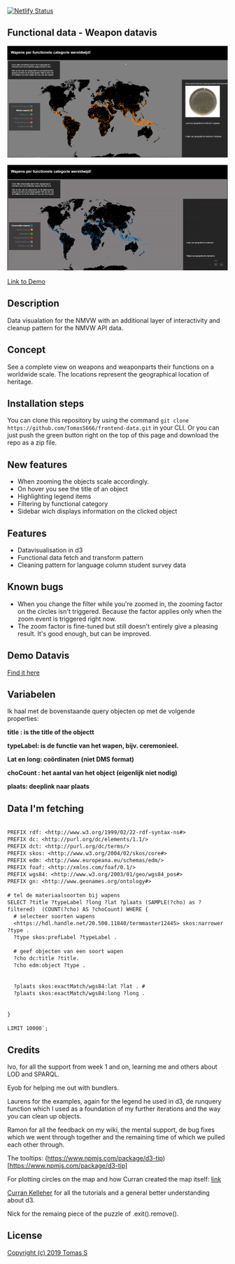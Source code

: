 [![Netlify Status](https://api.netlify.com/api/v1/badges/bd37cbc5-a119-40a1-93e9-badcdb818313/deploy-status)](https://app.netlify.com/sites/frontend-data-tomas/deploys)
## Functional data - Weapon datavis

![alt text](https://github.com/TomasS666/frontend-data/blob/master/wiki/images/concept-header.png "heaeder image")

![alt text](https://github.com/TomasS666/frontend-data/blob/master/wiki/images/update-transition-legend-active.gif "úpdate")


[Link to Demo](https://frontend-data-tomas.netlify.com/)

## Description
Data visualation for the NMVW with an additional layer of interactivity and cleanup pattern for the NMVW API data.

## Concept
See a complete view on weapons and weaponparts their functions on a worldwide scale. The locations represent the geographical location of heritage.

## Installation steps
You can clone this repository by using the command ``` git clone https://github.com/TomasS666/frontend-data.git ``` in your CLI.
Or you can just push the green button right on the top of this page and download the repo as a zip file.

## New features
- When zooming the objects scale accordingly.
- On hover you see the title of an object
- Highlighting legend items
- Filtering by functional category
- Sidebar wich displays information on the clicked object

## Features
- Datavisualisation in d3
- Functional data fetch and transform pattern
- Cleaning pattern for language column student survey data

## Known bugs
- When you change the filter while you're zoomed in, the zooming factor on the circles isn't triggered. Because the factor applies only when the zoom event is triggered right now.
- The zoom factor is fine-tuned but still doesn't entirely give a pleasing result. It's good enough, but can be improved.

## Demo Datavis
[Find it here](https://frontend-data-tomas.netlify.com/)

## Variabelen
Ik haal met de bovenstaande query objecten op met de volgende properties:

**title : is the title of the objectt**

**typeLabel: is de functie van het wapen, bijv. ceremonieel.**

**Lat en long: coördinaten (niet DMS format)**

**choCount : het aantal van het object (eigenlijk niet nodig)**

**plaats: deeplink naar plaats**

## Data I'm fetching
```sparql

PREFIX rdf: <http://www.w3.org/1999/02/22-rdf-syntax-ns#>
PREFIX dc: <http://purl.org/dc/elements/1.1/>
PREFIX dct: <http://purl.org/dc/terms/>
PREFIX skos: <http://www.w3.org/2004/02/skos/core#>
PREFIX edm: <http://www.europeana.eu/schemas/edm/>
PREFIX foaf: <http://xmlns.com/foaf/0.1/>
PREFIX wgs84: <http://www.w3.org/2003/01/geo/wgs84_pos#>
PREFIX gn: <http://www.geonames.org/ontology#>

# tel de materiaalsoorten bij wapens
SELECT ?title ?typeLabel ?long ?lat ?plaats (SAMPLE(?cho) as ?filtered)  (COUNT(?cho) AS ?choCount) WHERE {
  # selecteer soorten wapens
  <https://hdl.handle.net/20.500.11840/termmaster12445> skos:narrower ?type .
  ?type skos:prefLabel ?typeLabel .

  # geef objecten van een soort wapen
  ?cho dc:title ?title.
  ?cho edm:object ?type .
	
  
  ?plaats skos:exactMatch/wgs84:lat ?lat . #
  ?plaats skos:exactMatch/wgs84:long ?long .


}

LIMIT 10000`;
```

## Credits
Ivo, for all the support from week 1 and on, learning me and others about LOD and SPARQL.

Eyob for helping me out with bundlers.

Laurens for the examples, again for the legend he used in d3, de runquery function which I used as a foundation of my further iterations and the way you can clean up objects.

Ramon for all the feedback on my wiki, the mental support, de bug fixes which we went through together and the remaining time of which we pulled each other through.

The tooltips: (https://www.npmjs.com/package/d3-tip)[https://www.npmjs.com/package/d3-tip]

For plotting circles on the map and how Curran created the map itself: [link](http://bl.ocks.org/lokesh005/7640d9b562bf59b561d6)

[Curran Kelleher](https://www.youtube.com/channel/UCSwd_9jyX4YtDYm9p9MxQqw) for all the tutorials and a general better understanding about d3.


Nick for the remaing piece of the puzzle of .exit().remove().

## License
[Copyright (c) 2019 Tomas S](https://github.com/TomasS666/frontend-data/blob/master/LICENSE)
